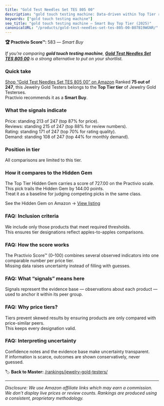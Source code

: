 ```yaml
---
title: "Gold Test Needles Set TES 805 00"
description: "gold touch testing machine: Data-driven within Top Tier ranking using the Practivio Score™. Positioned by quality, value, demand, findability, momentum."
keywords: ["gold touch testing machine"]
seo_title: "gold touch testing machine — Smart Buy Top Tier (2025)"
canonicalURL: "/products/gold-test-needles-set-tes-805-00-B07B19WGNR/"
---
```


**🏆 Practivio Score™:** 583 — _Smart Buy_


*If you're comparing **gold touch testing machine**, **[Gold Test Needles Set TES 805 00](https://www.amazon.com/dp/B07B19WGNR?tag=practivio-20)** is a strong alternative to put on your shortlist.*
### Quick take
[Shop “Gold Test Needles Set TES 805 00” on Amazon](https://www.amazon.com/dp/B07B19WGNR?tag=practivio-20)
Ranked **75 out of 247**, this Jewelry Gold Testers belongs to the **Top Tier tier** of Jewelry Gold Testerses.  
Practivio recommends it as a **Smart Buy**.

### What the signals indicate
Price: standing 213 of 247 (top 87% for price).  
Reviews: standing 215 of 247 (top 88% for review numbers).  
Rating: standing 171 of 247 (top 70% for rating quality).  
Demand: standing 108 of 247 (top 44% for monthly demand).

### Position in tier
All comparisons are limited to this tier.

### How it compares to the Hidden Gem
The Top Tier Hidden Gem carries a score of 727.00 on the Practivio scale.  
This pick trails the Hidden Gem by 144.00 points.  
Treat it as a baseline for judging competing picks in the same class.  

See the Hidden Gem on Amazon → [View listing](https://www.amazon.com/dp/B0814HF9DV?tag=practivio-20)

### FAQ: Inclusion criteria
We include only those products that meet required thresholds.  
This ensures tier designations reflect apples-to-apples comparisons.

### FAQ: How the score works
The Practivio Score™ (0–100) combines several observed indicators into one comparable number per price tier.  
Missing data raises uncertainty instead of filling with guesses.

### FAQ: What “signals” means here
Signals represent the evidence base — observations about each product — used to anchor it within its peer group.

### FAQ: Why price tiers?
Tiers prevent skewed results by ensuring products are only compared with price-similar peers.  
This keeps every designation valid.

### FAQ: Interpreting uncertainty
Confidence notes and the evidence base make uncertainty transparent.  
If information is scarce, outcomes are shown conservatively, never guessed.


🏷️ **Back to Master:** [/rankings/jewelry-gold-testers/](/rankings/jewelry-gold-testers/)

---
_Disclosure: We use Amazon affiliate links which may earn a commission. We don’t display live prices or review counts. Rankings are produced using a consistent, proprietary methodology._
